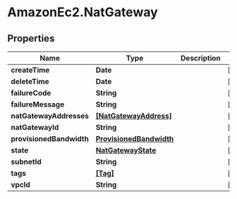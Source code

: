 # AmazonEc2.NatGateway

## Properties

Name | Type | Description | Notes
------------ | ------------- | ------------- | -------------
**createTime** | **Date** |  | [optional] 
**deleteTime** | **Date** |  | [optional] 
**failureCode** | **String** |  | [optional] 
**failureMessage** | **String** |  | [optional] 
**natGatewayAddresses** | [**[NatGatewayAddress]**](NatGatewayAddress.md) |  | [optional] 
**natGatewayId** | **String** |  | [optional] 
**provisionedBandwidth** | [**ProvisionedBandwidth**](ProvisionedBandwidth.md) |  | [optional] 
**state** | [**NatGatewayState**](NatGatewayState.md) |  | [optional] 
**subnetId** | **String** |  | [optional] 
**tags** | [**[Tag]**](Tag.md) |  | [optional] 
**vpcId** | **String** |  | [optional] 


